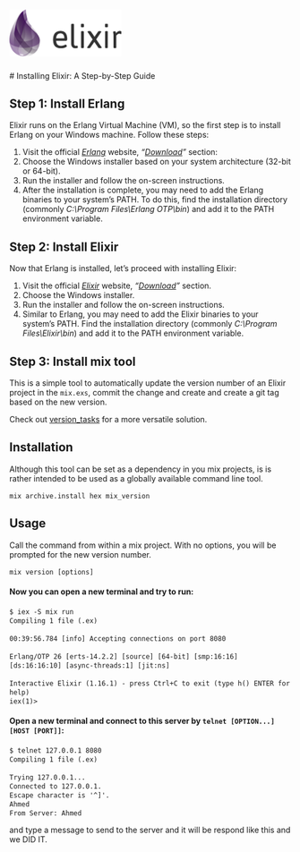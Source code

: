 <h1>
 <picture>
  <source media="(prefers-color-scheme: dark)" srcset="https://github.com/elixir-lang/elixir-lang.github.com/raw/main/images/logo/logo-dark.png">
  <img alt="Elixir logo" src="https://github.com/elixir-lang/elixir-lang.github.com/raw/main/images/logo/logo.png" width="200">
 </picture>
</h1>
# Installing Elixir: A Step-by-Step Guide


## **Step 1: Install Erlang**

Elixir runs on the Erlang Virtual Machine (VM), so the first step is to install Erlang on your Windows machine. Follow these steps:

1. Visit the official [_Erlang_](https://www.erlang.org/) website, _“_[_Download_](https://www.erlang.org/downloads.html)_”_ section:  
2. Choose the Windows installer based on your system architecture (32-bit or 64-bit).  
3. Run the installer and follow the on-screen instructions.  
4. After the installation is complete, you may need to add the Erlang binaries to your system’s PATH. To do this, find the installation directory (commonly _C:\Program Files\Erlang OTP\bin_) and add it to the PATH environment variable.

## **Step 2: Install Elixir**

Now that Erlang is installed, let’s proceed with installing Elixir:

1. Visit the official [_Elixir_](https://elixir-lang.org/) website, _“_[_Download_](https://elixir-lang.org/install.html#windows)_”_ section.  
3. Choose the Windows installer.  
4. Run the installer and follow the on-screen instructions.  
5. Similar to Erlang, you may need to add the Elixir binaries to your system’s PATH. Find the installation directory (commonly _C:\Program Files\Elixir\bin_) and add it to the PATH environment variable.
   
## **Step 3: Install mix tool**
This is a simple tool to automatically update the version number of an Elixir project in the `mix.exs`, commit the change and create and create a git tag based on the new version.

Check out [version_tasks](https://hex.pm/packages/version_tasks) for a more versatile solution.
## Installation

Although this tool can be set as a dependency in you mix projects, is is rather intended to be used as a globally available command line tool.

```shell
mix archive.install hex mix_version
```

   ## Usage

Call the command from within a mix project. With no options, you will be prompted for the new version number.

```shell
mix version [options]
```


#### Now you can open a new terminal and try to run:

```
$ iex -S mix run
Compiling 1 file (.ex)

00:39:56.784 [info] Accepting connections on port 8080

Erlang/OTP 26 [erts-14.2.2] [source] [64-bit] [smp:16:16] [ds:16:16:10] [async-threads:1] [jit:ns]

Interactive Elixir (1.16.1) - press Ctrl+C to exit (type h() ENTER for help)
iex(1)> 
```
#### Open a new terminal and connect to this server by `telnet [OPTION...] [HOST [PORT]]`:

```
$ telnet 127.0.0.1 8080
Compiling 1 file (.ex)

Trying 127.0.0.1...
Connected to 127.0.0.1.
Escape character is '^]'.
Ahmed
From Server: Ahmed
```

and type a message to send to the server and it will be respond like this and we DID IT.
